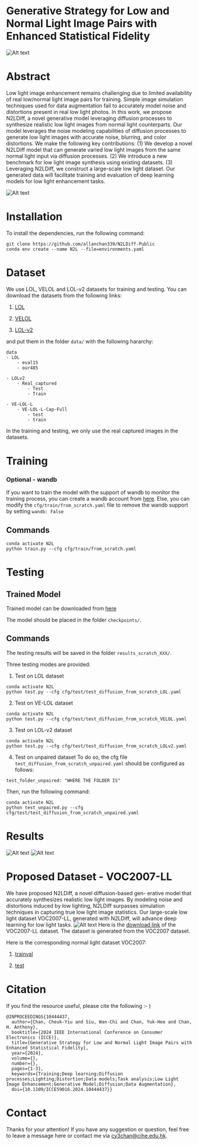 # Generative Strategy for Low and Normal Light Image Pairs with Enhanced Statistical Fidelity
![Alt text](fig/image.png)

# Abstract
Low light image enhancement remains challenging due to limited availability of real low/normal light image pairs for training. Simple image simulation techniques used for data augmentation fail to accurately model noise and distortions present in real low light photos. In this work, we propose N2LDiff, a novel generative model leveraging diffusion processes to synthesize realistic low light images from normal light counterparts. Our model leverages the noise modeling capabilities of diffusion processes to generate low light images with accurate noise, blurring, and color distortions. We make the following key contributions: (1) We develop a novel N2LDiff model that can generate varied low light images from the same normal light input via diffusion processes. (2) We introduce a new benchmark for low light image synthesis using existing datasets. (3) Leveraging N2LDiff, we construct a large-scale low light dataset. Our generated data will facilitate training and evaluation of deep learning models for low light enhancement tasks.

![Alt text](fig/image-1.png)
# Installation
To install the dependencies, run the following command:

```
git clone https://github.com/allanchan339/N2LDiff-Public
conda env create --name N2L --file=environments.yaml
```

# Dataset
We use LOL, VELOL and LOL-v2 datasets for training and testing. You can download the datasets from the following links:

1. [LOL](https://drive.google.com/file/d/18bs_mAREhLipaM2qvhxs7u7ff2VSHet2/view?usp=sharing)

2. [VELOL](https://www.dropbox.com/s/vfft7a8d370gnh7/VE-LOL-L.zip?dl=0)

3. [LOL-v2](https://drive.google.com/file/d/1dzuLCk9_gE2bFF222n3-7GVUlSVHpMYC/view?usp=sharing)

and put them in the folder `data/` with the following hararchy:

```
data
- LOL
    - eval15
    - our485

- LOLv2
    - Real_captured
        - Test
        - Train

- VE-LOL-L
    - VE-LOL-L-Cap-Full
        - test
        - train 
```

In the training and testing, we only use the real captured images in the datasets.

# Training
### Optional - wandb
If you want to train the model with the support of wandb to monitor the training process, you can create a wandb account from [here](https://wandb.ai/). 
Else, you can modify the `cfg/train/from_scratch.yaml` file to remove the wandb support by setting `wandb: False`

## Commands
```
conda activate N2L
python train.py --cfg cfg/train/from_scratch.yaml
```

# Testing
## Trained Model
Trained model can be downloaded from [here](https://connectpolyu-my.sharepoint.com/:u:/g/personal/17067305d_connect_polyu_hk/EZGcB71gNDJAmJ_CEp4qr0oB81WhMLYXs3D6vCuxPBuc5w?e=4hF1eP)

The model should be placed in the folder `checkpoints/`.

## Commands
The testing results will be saved in the folder `results_scratch_XXX/`.

Three testing modes are provided:
1. Test on LOL dataset
```
conda activate N2L
python test.py --cfg cfg/test/test_diffusion_from_scratch_LOL.yaml
```

2. Test on VE-LOL dataset
```
conda activate N2L
python test.py --cfg cfg/test/test_diffusion_from_scratch_VELOL.yaml
```

3. Test on LOL-v2 dataset
```
conda activate N2L
python test.py --cfg cfg/test/test_diffusion_from_scratch_LOLv2.yaml
```

4. Test on unpaired dataset
To do so, the cfg file `test_diffusion_from_scratch_unpaired.yaml` should be configured as follows:
```
test_folder_unpaired: "WHERE THE FOLDER IS"
```
Then, run the following command:
```
conda activate N2L
python test_unpaired.py --cfg cfg/test/test_diffusion_from_scratch_unpaired.yaml
```
# Results
![Alt text](fig/image-2.png)
![Alt text](fig/image-3.png)

# Proposed Dataset - VOC2007-LL
We have proposed N2LDiff, a novel diffusion-based gen- erative model that accurately synthesizes realistic low light images. By modeling noise and distortions induced by low lighting, N2LDiff surpasses simulation techniques in capturing true low light image statistics. Our large-scale low light dataset VOC2007-LL, generated with N2LDiff, will advance deep learning for low light tasks. 
![Alt text](fig/image-4.png)
Here is the [download link](https://connectpolyu-my.sharepoint.com/:u:/g/personal/17067305d_connect_polyu_hk/EVQ47RzRzXxCqNF6pKkM93QBQ_ttMMLBY7zzjg90LilVQA?e=01Ssbw) of the VOC2007-LL dataset. The dataset is generated from the VOC2007 dataset.


Here is the corresponding normal light dataset VOC2007:
1. [trainval](http://host.robots.ox.ac.uk/pascal/VOC/voc2007/VOCtrainval_06-Nov-2007.tahttp://host.robots.ox.ac.uk/pascal/VOC/voc2007/VOCtrainval_06-Nov-2007.tar)

2. [test](http://host.robots.ox.ac.uk/pascal/VOC/voc2007/VOCtest_06-Nov-2007.tar)

# Citation
If you find the resource useful, please cite the following :- )
```
@INPROCEEDINGS{10444437,
  author={Chan, Cheuk-Yiu and Siu, Wan-Chi and Chan, Yuk-Hee and Chan, H. Anthony},
  booktitle={2024 IEEE International Conference on Consumer Electronics (ICCE)}, 
  title={Generative Strategy for Low and Normal Light Image Pairs with Enhanced Statistical Fidelity}, 
  year={2024},
  volume={},
  number={},
  pages={1-3},
  keywords={Training;Deep learning;Diffusion processes;Lighting;Distortion;Data models;Task analysis;Low Light Image Enhancement;Generative Model;Diffusion;Data Augmentation},
  doi={10.1109/ICCE59016.2024.10444437}}
```

# Contact
Thanks for your attention! If you have any suggestion or question, feel free to leave a message here or contact me via cy3chan@cihe.edu.hk.

